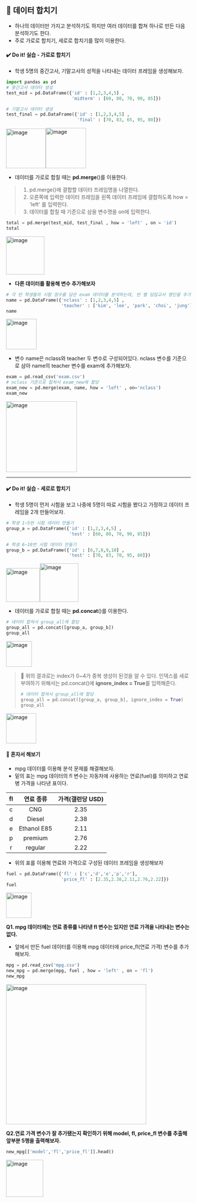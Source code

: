 ## 📌 데이터 합치기
- 하나의 데이터만 가지고 분석하기도 하지만 여러 데이터를 합쳐 하나로 만든 다음 분석하기도 한다.
- 주로 가로로 합치기, 세로로 합치기를 많이 이용한다.


#### ✔️ Do it! 실습 - 가로로 합치기
- 학생 5명의 중간고사, 기말고사의 성적을 나타내는 데이터 프레임을 생성해보자.

```python
import pandas as pd
# 중간고사 데이터 생성
test_mid = pd.DataFrame({'id' : [1,2,3,4,5] ,
                         'midterm' : [60, 80, 70, 90, 85]})

# 기말고사 데이터 생성
test_final = pd.DataFrame({'id' : [1,2,3,4,5] ,
                           'final' : [70, 83, 65, 95, 80]})
```

<img width="108" alt="image" src="https://github.com/sm9199/Python_Data_Analysis_Study/assets/128019851/9c9a4993-0d8e-4a5a-9610-25be615bcb7a"><img width="110" alt="image" src="https://github.com/sm9199/Python_Data_Analysis_Study/assets/128019851/385ec82c-9a20-4c8f-8528-5044abc01e03">

- 데이터를 가로로 합칠 때는 **pd.merge**()를 이용한다.
> 1. pd.merge()에 결합할 데이터 프레임명을 나열한다.
> 2. 오른쪽에 입력한 데이터 프레임을 왼쪽 데이터 프레임에 결합하도록 how = 'left' 를 입력한다.
> 3. 데이터를 합칠 때 기준으로 삼을 변수명을 on에 입력한다.

```python
total = pd.merge(test_mid, test_final , how = 'left' , on = 'id')
total
```
<img width="104" alt="image" src="https://github.com/sm9199/Python_Data_Analysis_Study/assets/128019851/ff3a8ba2-8b18-4c6f-8eac-400a33d23195">

- **다른 데이터를 활용해 변수 추가해보자**

```python
# 각 반 학생들의 시험 점수를 담은 exam 데이터를 분석하는데, 반 별 담임교사 명단을 추가로 얻었다고 가정
name = pd.DataFrame({'nclass' : [1,2,3,4,5] ,
                     'teacher' : ['kim', 'lee', 'park', 'choi', 'jung']})
name
```
<img width="83" alt="image" src="https://github.com/sm9199/Python_Data_Analysis_Study/assets/128019851/8f9cb747-0253-42ef-ba65-f860915c0358">

- 변수 name은 nclass와 teacher 두 변수로 구성되어있다. nclass 변수를 기준으로 삼아 name의 teacher 변수를 exam에 추가해보자.

```python
exam = pd.read_csv('exam.csv')
# nclass 기준으로 합쳐서 exam_new에 할당
exam_new = pd.merge(exam, name, how = 'left' , on='nclass')
exam_new
```
<img width="193" alt="image" src="https://github.com/sm9199/Python_Data_Analysis_Study/assets/128019851/a51d3537-f2e8-42b9-8acc-dec7228fb846">

--------------
#### ✔️ Do it! 실습 - 세로로 합치기
- 학생 5명이 먼저 시험을 보고 나중에 5명이 따로 시험을 봤다고 가정하고 데이터 프레임을 2개 만들어보자.

```python
# 학생 1~5번 시험 데이터 만들기
group_a = pd.DataFrame({'id' : [1,2,3,4,5] ,
                        'test' : [60, 80, 70, 90, 85]})

# 학생 6~10번 시험 데이터 만들기
group_b = pd.DataFrame({'id' : [6,7,8,9,10] ,
                        'test' : [70, 83, 70, 95, 80]})
```
<img width="92" alt="image" src="https://github.com/sm9199/Python_Data_Analysis_Study/assets/128019851/865eac55-0e17-4dbd-9c38-daa56abbbc4b"><img width="105" alt="image" src="https://github.com/sm9199/Python_Data_Analysis_Study/assets/128019851/07f93412-6b56-40bb-8f14-46b4977139f9">

- 데이터를 가로로 합칠 때는 **pd.concat**()를 이용한다.
```python
# 데이터 합쳐서 group_all에 할당
group_all = pd.concat([group_a, group_b])
group_all
```
<img width="70" alt="image" src="https://github.com/sm9199/Python_Data_Analysis_Study/assets/128019851/ddd338f1-a9ea-4290-89f4-d0fc2ca460f4">

> 🍯 위의 결과로는 index가 0~4가 중복 생성이 된것을 알 수 있다.
> 인덱스를 새로 부여하기 위해서는 pd.concat()에 **ignore_index = True**를 입력해준다.
>```python
> # 데이터 합쳐서 group_all에 할당
> group_all = pd.concat([group_a, group_b], ignore_index = True)
> group_all
> ```

<img width="82" alt="image" src="https://github.com/sm9199/Python_Data_Analysis_Study/assets/128019851/fead3f2f-73cb-4a43-aff3-ea00f83c557a">


#### 💯 혼자서 해보기
- mpg 데이터를 이용해 분석 문제를 해결해보자.
- 밑의 표는 mpg 데이터의 fl 변수는 자동차에 사용하는 연료(fuel)를 의미하고 연료병 가격을 나타낸 표이다.

|fl|연료 종류|가격(갤런당 USD)|
|:---:|:---:|:---:|
|c|CNG|2.35|
|d|Diesel|2.38|
|e|Ethanol E85|2.11|
|p|premium|2.76|
|r|regular|2.22|

- 위의 표를 이용해 연료와 가격으로 구성된 데이터 프레임을 생성해보자

```python
fuel = pd.DataFrame({'fl' : ['c','d','e','p','r'],
                     'price_fl' : [2.35,2.38,2.11,2.76,2.22]})
fuel
```
<img width="69" alt="image" src="https://github.com/sm9199/Python_Data_Analysis_Study/assets/128019851/8517b630-befa-40f9-a5f6-512c08d8853c">

**Q1. mpg 데이터에는 연료 종류를 나타낸 fl 변수는 있지만 연료 가격을 나타내는 변수는 없다.**
- 앞에서 만든 fuel 데이터를 이용해 mpg 데이터에 price_fl(연료 가격) 변수를 추가해보자.

```python
mpg = pd.read_csv('mpg.csv')
new_mpg = pd.merge(mpg, fuel , how = 'left' , on = 'fl')
new_mpg
```
<img width="382" alt="image" src="https://github.com/sm9199/Python_Data_Analysis_Study/assets/128019851/b785e305-c4e7-4646-ab7e-09f7db8ad2d8">

**Q2.연료 가격 변수가 잘 추가됐는지 확인하기 위해 model, fl, price_fl 변수를 추출해 앞부분 5행을 출력해보자.**
```python
new_mpg[['model','fl','price_fl']].head()
```

<img width="101" alt="image" src="https://github.com/sm9199/Python_Data_Analysis_Study/assets/128019851/077b241d-4f8c-4136-9be1-317cb5609000">
